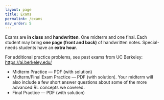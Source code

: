 ```yaml
---
layout: page
title: Exams
permalink: /exams
nav_order: 5
---
```


Exams are **in class** and **handwritten**. One midterm and one final. Each student may bring **one page (front and back)** of handwritten notes. Special-needs students have an **extra hour**.

For additional practice problems, see past exams from UC Berkeley: <https://ai.berkeley.edu/>

- Midterm Practice — PDF (with solution)  
- Midterm/Final Exam Practice — PDF (with solution). Your midterm will also include a few short answer questions about some of the more advanced RL concepts we covered.  
- Final Practice — PDF (with solution)
